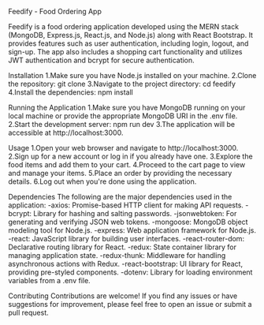 Feedify - Food Ordering App

Feedify is a food ordering application developed using the MERN stack (MongoDB, Express.js, React.js, and Node.js) along with React Bootstrap. It provides features such as user authentication, including login, logout, and sign-up. The app also includes a shopping cart functionality and utilizes JWT authentication and bcrypt for secure authentication.

Installation
1.Make sure you have Node.js installed on your machine.
2.Clone the repository: git clone <repository-url>
3.Navigate to the project directory: cd feedify
4.Install the dependencies: npm install

Running the Application
1.Make sure you have MongoDB running on your local machine or provide the appropriate MongoDB URI in the .env file.
2.Start the development server: npm run dev
3.The application will be accessible at http://localhost:3000.

Usage
1.Open your web browser and navigate to http://localhost:3000.
2.Sign up for a new account or log in if you already have one.
3.Explore the food items and add them to your cart.
4.Proceed to the cart page to view and manage your items.
5.Place an order by providing the necessary details.
6.Log out when you're done using the application.

Dependencies
The following are the major dependencies used in the application:
-axios: Promise-based HTTP client for making API requests.
-bcrypt: Library for hashing and salting passwords.
-jsonwebtoken: For generating and verifying JSON web tokens.
-mongoose: MongoDB object modeling tool for Node.js.
-express: Web application framework for Node.js.
-react: JavaScript library for building user interfaces.
-react-router-dom: Declarative routing library for React.
-redux: State container library for managing application state.
-redux-thunk: Middleware for handling asynchronous actions with Redux.
-react-bootstrap: UI library for React, providing pre-styled components.
-dotenv: Library for loading environment variables from a .env file.


Contributing
Contributions are welcome! If you find any issues or have suggestions for improvement, please feel free to open an issue or submit a pull request.

